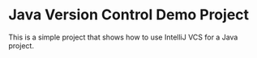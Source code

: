 # Java Version Control Demo Project

This is a simple project that shows how to use IntelliJ VCS for a Java project.